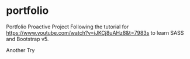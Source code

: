 # portfolio
Portfolio Proactive Project
Following the tutorial for https://www.youtube.com/watch?v=iJKCj8uAHz8&t=7983s to learn SASS and Bootstrap v5.

Another Try